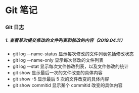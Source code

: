 # Git 笔记

### Git 日志

##### 1. 查看某次提交修改的文件列表和修改的内容（2019.04.11）

* git log --name-status		显示每次修改的文件列表包括修改状态
* git log --name-only		显示每次修改的文件列表
* git log --stat				显示每次文件修改列表，以及文件修改的统计
* git show 					显示最后一次的文件改变的具体内容
* git show -5 				显示最后 5 次的文件改变的具体内容
* git show commitid			显示某个 commitid 改变的具体内容
